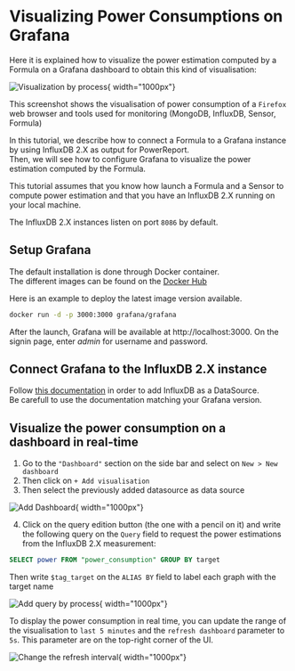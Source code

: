 # Visualizing Power Consumptions on Grafana

Here it is explained how to visualize the power estimation computed by a Formula on a Grafana dashboard to obtain this kind of visualisation:

![Visualization by process](../../assets/images/reference/grafana/viz_by_process.png){ width="1000px"}

<!--img
src="https://powerapi.org/assets/images/reference/grafana/viz_by_process.png"
alt="viz_by_process" width="1000px"-->

This screenshot shows the visualisation of power consumption of a `Firefox` web browser and tools used for monitoring (MongoDB, InfluxDB, Sensor, Formula)

In this tutorial, we describe how to connect a Formula to a Grafana instance by using InfluxDB 2.X as output for PowerReport.  
Then, we will see how to configure Grafana to visualize the power estimation computed by the Formula.  

This tutorial assumes that you know how launch a Formula and a Sensor to compute power estimation and that you have an InfluxDB 2.X running on your local machine.  

The InfluxDB 2.X instances listen on port `8086` by default.

## Setup Grafana

The default installation is done through Docker container.  
The different images can be found on the [Docker Hub](https://hub.docker.com/r/grafana/grafana)  

Here is an example to deploy the latest image version available.
```sh
docker run -d -p 3000:3000 grafana/grafana
```

After the launch, Grafana will be available at http://localhost:3000. On the signin page, enter *admin* for username and password.

## Connect Grafana to the InfluxDB 2.X instance

Follow [this documentation](https://grafana.com/docs/grafana/latest/datasources/influxdb/#configure-the-data-source) in order to add InfluxDB as a DataSource.  
Be carefull to use the documentation matching your Grafana version.  


## Visualize the power consumption on a dashboard in real-time

1. Go to the `"Dashboard"` section on the side bar and select on `New > New dashboard`
2. Then click on `+ Add visualisation`
3. Then select the previously added datasource as data source

![Add Dashboard](../../assets/images/reference/grafana/add_dashboard.png){ width="1000px"}

<!--img
src="https://powerapi.org/assets/images/reference/grafana/add_dashboard.png"
alt="add_dashboard" width="1000px"-->

4. Click on the query edition button (the one with a pencil on it) and write the following query on the `Query` field to request the power estimations from the InfluxDB 2.X measurement:

```sql
SELECT power FROM "power_consumption" GROUP BY target
```

Then write `$tag_target` on the `ALIAS BY` field to label each graph with the target name

![Add query by process](../../assets/images/reference/grafana/add_query_by_process.png){ width="1000px"}

<!--img
src="https://powerapi.org/assets/images/reference/grafana/add_query_by_process.png"
alt="add_query_by_process" width="600px"-->

To display the power consumption in real time, you can update the range of the visualisation to `last 5 minutes` and the `refresh dashboard` parameter to `5s`. This parameter are on the top-right corner of the UI.

![Change the refresh interval](../../assets/images/reference/grafana/refresh.png){ width="1000px"}

<!--img
src="https://powerapi.org/assets/images/reference/grafana/refresh.png"
alt="refresh" width="600px"-->
